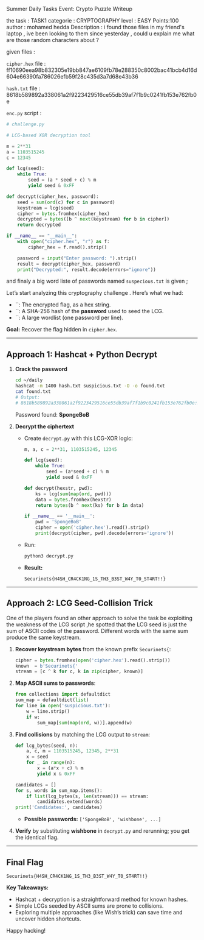 Summer Daily Tasks Event: Crypto Puzzle Writeup

the task : 
TASK1 
categorie : CRYPTOGRAPHY
level : EASY          Points:100                                                           
author : mohamed hedda 
Description : i found those files in my friend's laptop , ive been looking to them since yesterday , could u explain me what are those random characters about ?

given files : 

`cipher.hex` file : ff10690eea98b832305e19bb847ae6109fb78e288350c8002bac41bcb4d16d604e66390fa786026efb59f28c435d3a7d68e43b36 

`hash.txt` file : 8618b589892a338061a2f9223429516ce55db39af7f1b9c0241fb153e762fb0e

`enc.py` script : 
```python
# challenge.py

# LCG-based XOR decryption tool

m = 2**31
a = 1103515245
c = 12345

def lcg(seed):
    while True:
        seed = (a * seed + c) % m
        yield seed & 0xFF

def decrypt(cipher_hex, password):
    seed = sum(ord(c) for c in password)
    keystream = lcg(seed)
    cipher = bytes.fromhex(cipher_hex)
    decrypted = bytes([b ^ next(keystream) for b in cipher])
    return decrypted

if __name__ == "__main__":
    with open("cipher.hex", "r") as f:
        cipher_hex = f.read().strip()

    password = input("Enter password: ").strip()
    result = decrypt(cipher_hex, password)
    print("Decrypted:", result.decode(errors="ignore"))

``` 

and finaly a big word liste of passwords named `suspecious.txt` is given ; 

Let’s start analyzing this cryptography challenge . Here’s what we had:

- ``: The encrypted flag, as a hex string.
- ``: A SHA-256 hash of the **password** used to seed the LCG.
- ``: A large wordlist (one password per line).

**Goal:** Recover the flag hidden in `cipher.hex`.

---

## Approach 1: Hashcat + Python Decrypt

1. **Crack the password**

   ```bash
   cd ~/daily
   hashcat -m 1400 hash.txt suspicious.txt -O -o found.txt
   cat found.txt
   # Output:
   # 8618b589892a338061a2f9223429516ce55db39af7f1b9c0241fb153e762fb0e:SpongeBoB
   ```

    Password found: **SpongeBoB**

2. **Decrypt the ciphertext**

   - Create `decrypt.py` with this LCG-XOR logic:
     ```python
     m, a, c = 2**31, 1103515245, 12345

     def lcg(seed):
         while True:
             seed = (a*seed + c) % m
             yield seed & 0xFF

     def decrypt(hexstr, pwd):
         ks = lcg(sum(map(ord, pwd)))
         data = bytes.fromhex(hexstr)
         return bytes(b ^ next(ks) for b in data)

     if __name__ == '__main__':
         pwd = 'SpongeBoB'
         cipher = open('cipher.hex').read().strip()
         print(decrypt(cipher, pwd).decode(errors='ignore'))
     ```
   - Run:
     ```bash
     python3 decrypt.py
     ```
   - **Result:**
     ```
     Securinets{H4SH_CR4CK1NG_1S_TH3_B3ST_W4Y_T0_ST4RT!!}
     ```

---

## Approach 2: LCG Seed-Collision Trick
One of the players found an other approach to solve the task be exploiting the weakness of the LCG script ,he spotted that the LCG seed is just the sum of ASCII codes of the password. Different words with the same sum produce the same keystream.

1. **Recover keystream bytes** from the known prefix `Securinets{`:

   ```python
   cipher = bytes.fromhex(open('cipher.hex').read().strip())
   known  = b'Securinets{'
   stream = [c ^ k for c, k in zip(cipher, known)]
   ```

2. **Map ASCII sums to passwords**:

   ```python
   from collections import defaultdict
   sum_map = defaultdict(list)
   for line in open('suspicious.txt'):
       w = line.strip()
       if w:
           sum_map[sum(map(ord, w))].append(w)
   ```

3. **Find collisions** by matching the LCG output to `stream`:

   ```python
   def lcg_bytes(seed, n):
       a, c, m = 1103515245, 12345, 2**31
       x = seed
       for _ in range(n):
           x = (a*x + c) % m
           yield x & 0xFF

   candidates = []
   for s, words in sum_map.items():
       if list(lcg_bytes(s, len(stream))) == stream:
           candidates.extend(words)
   print('Candidates:', candidates)
   ```

   - **Possible passwords:** `['SpongeBoB', 'wishbone', ...]`

4. **Verify** by substituting **wishbone** in `decrypt.py` and rerunning; you get the identical flag.

---

## Final Flag

```
Securinets{H4SH_CR4CK1NG_1S_TH3_B3ST_W4Y_T0_ST4RT!!}
```

**Key Takeaways:**

- Hashcat + decryption is a straightforward method for known hashes.
- Simple LCGs seeded by ASCII sums are prone to collisions.
- Exploring multiple approaches (like Wish’s trick) can save time and uncover hidden shortcuts.

Happy hacking! 

